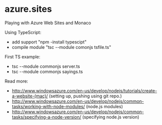 azure.sites
===========

Playing with Azure Web Sites and Monaco

Using TypeScript:
- add support "npm -install typescipt"
- compile module "tsc --module comonjs tsfile.ts"

First TS example:
- tsc --module commonjs server.ts
- tsc --module commonjs sayings.ts

Read more:
- http://www.windowsazure.com/en-us/develop/nodejs/tutorials/create-a-website-(mac)/ (setting up, pushing using git repo.)
- http://www.windowsazure.com/en-us/develop/nodejs/common-tasks/working-with-node-modules/ (node.js modules)
- http://www.windowsazure.com/en-us/develop/nodejs/common-tasks/specifying-a-node-version/ (specifying node.js version)
